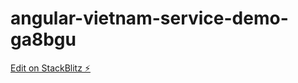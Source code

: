 # angular-vietnam-service-demo-ga8bgu

[Edit on StackBlitz ⚡️](https://stackblitz.com/edit/angular-vietnam-service-demo-ga8bgu)